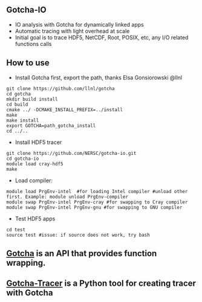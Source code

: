 ## Gotcha-IO
* IO analysis with Gotcha for dynamically linked apps
* Automatic tracing with light overhead at scale
* Initial goal is to trace HDF5, NetCDF, Root, POSIX, etc, any I/O related functions calls
## How to use
* Install Gotcha first, export the path, thanks Elsa Gonsiorowski @llnl 
```
git clone https://github.com/llnl/gotcha
cd gotcha
mkdir build install
cd build
cmake ../ -DCMAKE_INSTALL_PREFIX=../install
make
make install
export GOTCHA=path_gotcha_install
cd ../..
```

* Install HDF5 tracer
```
git clone https://github.com/NERSC/gotcha-io.git
cd gotcha-io
module load cray-hdf5
make 
```

* Load compiler:
```
module load PrgEnv-intel  #for loading Intel compiler #unload other first. Example: module unload PrgEnv-compiler
module swap PrgEnv-intel PrgEnv-cray #for swapping to Cray compiler
module swap PrgEnv-intel PrgEnv-gnu #for swapping to GNU compiler
```

* Test HDF5 apps
```
cd test
source test #issue: if source does not work, try bash
```
## [Gotcha](https://gotcha.readthedocs.io/en/latest/#) is an API that provides function wrapping.

## [Gotcha-Tracer](https://github.com/llnl/GOTCHA-tracer) is a Python tool for creating tracer with Gotcha
